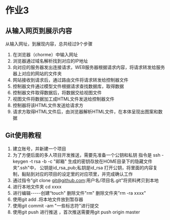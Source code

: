 # 作业3
## 从输入网页到展示内容
从输入网址，到展现内容，总共经过9个步骤
1. 在浏览器（chorme）中输入网址
2. 浏览器通过域名解析找到对应的IP地址
3. 向对应的服务器发出连接请求，WEB服务器根据请求内容，将请求转发给服务器上对应的网站的文件夹
4. 网站接收到请求后，通过路由文件将请求转发给控制器文件
5. 控制器文件通过模型文件根据请求查找数据库，取得数据
6. 控制器文件取得数据后，将数据交给视图文件
7. 视图文件将数据加工成HTML文件发送给控制器文件
8. 控制器将该HTML文件发送给请求方
9. 请求方取得HTML文件后，由浏览器解析HTML文件，在本体呈现出图案和数据

## Git使用教程
1. 建立账号，并新建一个项目
2. 为了方便后面的多人项目开发推送，需要先准备一个公钥和私钥
   指令是 ssh -keygen -t rsa -b -c "邮箱"
   生成的密钥存放在HOME目录下的隐藏文件夹“.ssh"中，
   公钥是id_rsa_pub;私钥是id_rsa
   打开公钥，将里面的内容复制，黏贴到对应的项目的设定里的对应项里，并完成确认工作
3. 通过指令“git clone git@github.com:用户名/项目名.git"将资料拷贝到本地
4. 进行本地文件夹 cd xxxx
5. 进行编辑-----创建“touch" 删除文件"rm" 删除文件夹”rm -ra xxxx"
6. 使用git add .将本地文件放到暂存器
7. 使用git commit -am "一些标志符"进行提交
8. 使用git push 进行推送 ，首次推送需要用git push origin master


